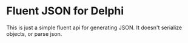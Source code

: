 # Fluent JSON for Delphi

This is just a simple fluent api for generating JSON. It doesn't serialize objects, or parse json. 

